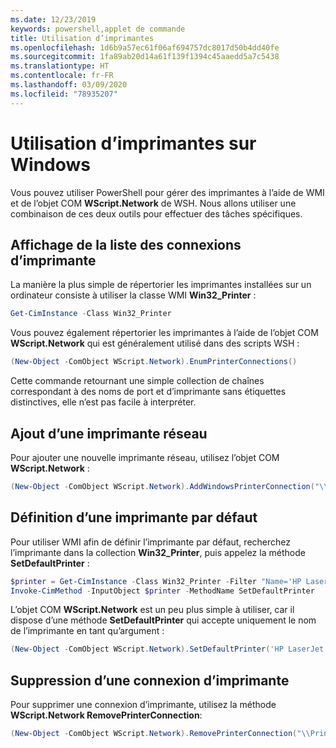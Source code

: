 ```yaml
---
ms.date: 12/23/2019
keywords: powershell,applet de commande
title: Utilisation d’imprimantes
ms.openlocfilehash: 1d6b9a57ec61f06af694757dc8017d50b4dd40fe
ms.sourcegitcommit: 1fa89ab20d14a61f139f1394c45aaedd5a7c5438
ms.translationtype: HT
ms.contentlocale: fr-FR
ms.lasthandoff: 03/09/2020
ms.locfileid: "78935207"
---
```

# <a name="working-with-printers-in-windows"></a>Utilisation d’imprimantes sur Windows

Vous pouvez utiliser PowerShell pour gérer des imprimantes à l’aide de WMI et de l’objet COM **WScript.Network** de WSH. Nous allons utiliser une combinaison de ces deux outils pour effectuer des tâches spécifiques.

## <a name="listing-printer-connections"></a>Affichage de la liste des connexions d’imprimante

La manière la plus simple de répertorier les imprimantes installées sur un ordinateur consiste à utiliser la classe WMI **Win32_Printer** :

```powershell
Get-CimInstance -Class Win32_Printer
```

Vous pouvez également répertorier les imprimantes à l’aide de l’objet COM **WScript.Network** qui est généralement utilisé dans des scripts WSH :

```powershell
(New-Object -ComObject WScript.Network).EnumPrinterConnections()
```

Cette commande retournant une simple collection de chaînes correspondant à des noms de port et d’imprimante sans étiquettes distinctives, elle n’est pas facile à interpréter.

## <a name="adding-a-network-printer"></a>Ajout d’une imprimante réseau

Pour ajouter une nouvelle imprimante réseau, utilisez l’objet COM **WScript.Network** :

```powershell
(New-Object -ComObject WScript.Network).AddWindowsPrinterConnection("\\Printserver01\Xerox5")
```

## <a name="setting-a-default-printer"></a>Définition d’une imprimante par défaut

Pour utiliser WMI afin de définir l’imprimante par défaut, recherchez l’imprimante dans la collection **Win32_Printer**, puis appelez la méthode **SetDefaultPrinter** :

```powershell
$printer = Get-CimInstance -Class Win32_Printer -Filter "Name='HP LaserJet 5Si'"
Invoke-CimMethod -InputObject $printer -MethodName SetDefaultPrinter
```

L’objet COM **WScript.Network** est un peu plus simple à utiliser, car il dispose d’une méthode **SetDefaultPrinter** qui accepte uniquement le nom de l’imprimante en tant qu’argument :

```powershell
(New-Object -ComObject WScript.Network).SetDefaultPrinter('HP LaserJet 5Si')
```

## <a name="removing-a-printer-connection"></a>Suppression d’une connexion d’imprimante

Pour supprimer une connexion d’imprimante, utilisez la méthode **WScript.Network RemovePrinterConnection**:

```powershell
(New-Object -ComObject WScript.Network).RemovePrinterConnection("\\Printserver01\Xerox5")
```
